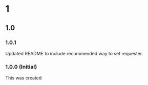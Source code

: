 # 1
## 1.0
### 1.0.1
Updated README to include recommended way to set requester.

### 1.0.0 (Initial)
This was created
